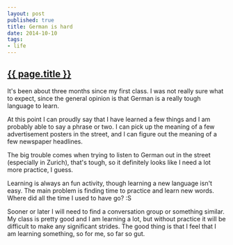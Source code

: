 ```yaml
---
layout: post
published: true
title: German is hard
date: 2014-10-10
tags:
- life
---
```

<h2 class="article-title">
  <a href="{{ page.url | prepend: site.baseurl }}">{{ page.title }}</a>
</h2>

It's been about three months since my first class. I was not really sure what to expect, since the general opinion is that German is a really tough language to learn.

At this point I can proudly say that I have learned a few things and I am probably able to say a phrase or two. I can pick up the meaning of a few advertisement posters in the street, and I can figure out the meaning of a few newspaper headlines.

<!--more-->

The big trouble comes when trying to listen to German out in the street (especially in Zurich), that's tough, so it definitely looks like I need a lot more practice, I guess.

Learning is always an fun activity, though learning a new language isn't easy. The main problem is finding time to practice and learn new words. Where did all the time I used to have go? :S

Sooner or later I will need to find a conversation group or something similar. My class is pretty good and I am learning a lot, but without practice it will be difficult to make any significant strides. The good thing is that I feel that I am learning something, so for me, so far so gut.